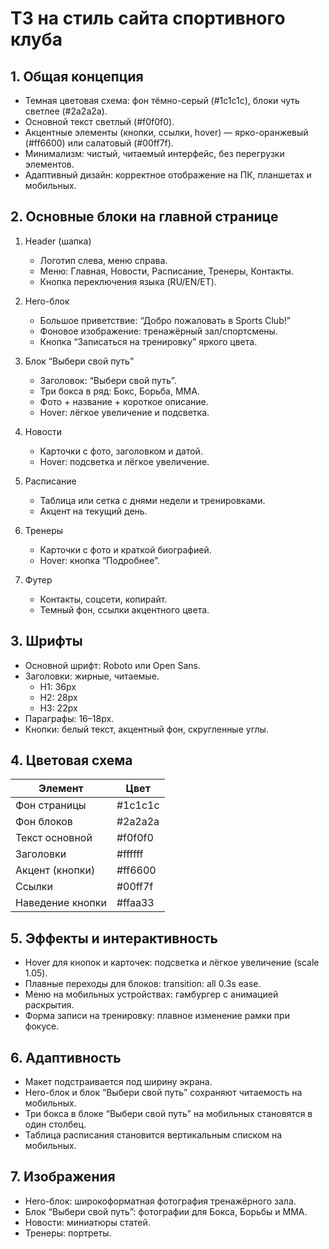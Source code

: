 # ТЗ на стиль сайта спортивного клуба

## 1. Общая концепция
- Темная цветовая схема: фон тёмно-серый (#1c1c1c), блоки чуть светлее (#2a2a2a).  
- Основной текст светлый (#f0f0f0).  
- Акцентные элементы (кнопки, ссылки, hover) — ярко-оранжевый (#ff6600) или салатовый (#00ff7f).  
- Минимализм: чистый, читаемый интерфейс, без перегрузки элементов.  
- Адаптивный дизайн: корректное отображение на ПК, планшетах и мобильных.  

## 2. Основные блоки на главной странице
1. Header (шапка)  
   - Логотип слева, меню справа.  
   - Меню: Главная, Новости, Расписание, Тренеры, Контакты.  
   - Кнопка переключения языка (RU/EN/ET).  

2. Hero-блок  
   - Большое приветствие: “Добро пожаловать в Sports Club!”  
   - Фоновое изображение: тренажёрный зал/спортсмены.  
   - Кнопка “Записаться на тренировку” яркого цвета.  

3. Блок “Выбери свой путь”  
   - Заголовок: “Выбери свой путь”.  
   - Три бокса в ряд: Бокс, Борьба, ММА.  
   - Фото + название + короткое описание.  
   - Hover: лёгкое увеличение и подсветка.  

4. Новости  
   - Карточки с фото, заголовком и датой.  
   - Hover: подсветка и лёгкое увеличение.  

5. Расписание  
   - Таблица или сетка с днями недели и тренировками.  
   - Акцент на текущий день.  

6. Тренеры  
   - Карточки с фото и краткой биографией.  
   - Hover: кнопка “Подробнее”.  

7. Футер  
   - Контакты, соцсети, копирайт.  
   - Темный фон, ссылки акцентного цвета.  

## 3. Шрифты
- Основной шрифт: Roboto или Open Sans.  
- Заголовки: жирные, читаемые.  
  - H1: 36px  
  - H2: 28px  
  - H3: 22px  
- Параграфы: 16–18px.  
- Кнопки: белый текст, акцентный фон, скругленные углы.  

## 4. Цветовая схема
| Элемент          | Цвет        |
|-----------------|------------|
| Фон страницы     | #1c1c1c    |
| Фон блоков       | #2a2a2a    |
| Текст основной   | #f0f0f0    |
| Заголовки        | #ffffff    |
| Акцент (кнопки)  | #ff6600    |
| Ссылки           | #00ff7f    |
| Наведение кнопки | #ffaa33    |

## 5. Эффекты и интерактивность
- Hover для кнопок и карточек: подсветка и лёгкое увеличение (scale 1.05).  
- Плавные переходы для блоков: transition: all 0.3s ease.  
- Меню на мобильных устройствах: гамбургер с анимацией раскрытия.  
- Форма записи на тренировку: плавное изменение рамки при фокусе.  

## 6. Адаптивность
- Макет подстраивается под ширину экрана.  
- Hero-блок и блок “Выбери свой путь” сохраняют читаемость на мобильных.  
- Три бокса в блоке “Выбери свой путь” на мобильных становятся в один столбец.  
- Таблица расписания становится вертикальным списком на мобильных.  

## 7. Изображения
- Hero-блок: широкоформатная фотография тренажёрного зала.  
- Блок “Выбери свой путь”: фотографии для Бокса, Борьбы и ММА.  
- Новости: миниатюры статей.  
- Тренеры: портреты.
